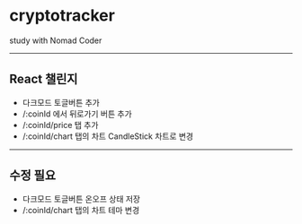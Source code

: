 # cryptotracker
study with Nomad Coder

---

## React 챌린지
- 다크모드 토글버튼 추가
- /:coinId 에서 뒤로가기 버튼 추가
- /:coinId/price 탭 추가
- /:coinId/chart 탭의 차트 CandleStick 차트로 변경

---

## 수정 필요
- 다크모드 토글버튼 온오프 상태 저장
- /:coinId/chart 탭의 차트 테마 변경
